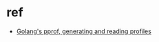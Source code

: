 # ref

* [Golang's pprof, generating and reading profiles](https://medium.com/@wanderson.olivs/generating-and-reading-go-golang-profiles-part-1-db33905decee)